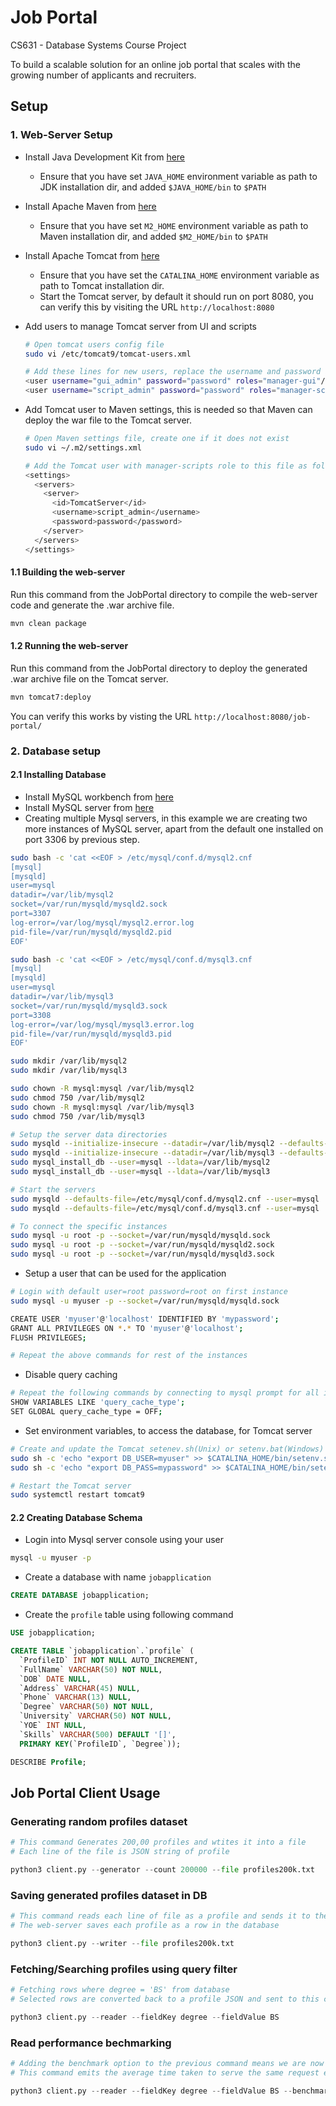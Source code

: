 # Job Portal
CS631 - Database Systems Course Project

To build a scalable solution for an online job portal that scales with the growing number of applicants and recruiters.


## Setup

### 1. Web-Server Setup

* Install Java Development Kit from [here](https://docs.oracle.com/en/java/javase/18/install/overview-jdk-installation.html)
  * Ensure that you have set `JAVA_HOME` environment variable as path to JDK installation dir, and added `$JAVA_HOME/bin` to `$PATH`

* Install Apache Maven from [here](https://maven.apache.org/install.html)
  * Ensure that you have set `M2_HOME` environment variable as path to Maven installation dir, and added `$M2_HOME/bin` to `$PATH`  

* Install Apache Tomcat from [here](https://tomcat.apache.org/tomcat-8.5-doc/setup.html)
  * Ensure that you have set the `CATALINA_HOME` environment variable as path to Tomcat installation dir.
  * Start the Tomcat server, by default it should run on port 8080, you can verify this by visiting the URL `http://localhost:8080`

* Add users to manage Tomcat server from UI and scripts
  ```sh
  # Open tomcat users config file
  sudo vi /etc/tomcat9/tomcat-users.xml
  
  # Add these lines for new users, replace the username and password as needed
  <user username="gui_admin" password="password" roles="manager-gui"/>
  <user username="script_admin" password="password" roles="manager-script"/>
  ```

* Add Tomcat user to Maven settings, this is needed so that Maven can deploy the war file to the Tomcat server.
  ```sh
  # Open Maven settings file, create one if it does not exist
  sudo vi ~/.m2/settings.xml
  
  # Add the Tomcat user with manager-scripts role to this file as follows
  <settings>
    <servers>
      <server>
        <id>TomcatServer</id>
        <username>script_admin</username>
        <password>password</password>
      </server>
    </servers>
  </settings>
  ```

#### 1.1 Building the web-server

Run this command from the JobPortal directory to compile the web-server code and generate the .war archive file.
```bash
mvn clean package
```
  
#### 1.2 Running the web-server
 
Run this command from the JobPortal directory to deploy the generated .war archive file on the Tomcat server.
```bash
mvn tomcat7:deploy
```

You can verify this works by visting the URL `http://localhost:8080/job-portal/`


### 2. Database setup

#### 2.1 Installing Database

* Install MySQL workbench from [here](https://dev.mysql.com/downloads/workbench/)
* Install MySQL server from [here](https://dev.mysql.com/downloads/mysql/)
* Creating multiple Mysql servers, in this example we are creating two more instances of MySQL server, apart from the default one installed on port 3306 by previous step.
```sh
sudo bash -c 'cat <<EOF > /etc/mysql/conf.d/mysql2.cnf
[mysql]
[mysqld]
user=mysql
datadir=/var/lib/mysql2
socket=/var/run/mysqld/mysqld2.sock
port=3307
log-error=/var/log/mysql/mysql2.error.log
pid-file=/var/run/mysqld/mysqld2.pid
EOF'

sudo bash -c 'cat <<EOF > /etc/mysql/conf.d/mysql3.cnf
[mysql]
[mysqld]
user=mysql
datadir=/var/lib/mysql3
socket=/var/run/mysqld/mysqld3.sock
port=3308
log-error=/var/log/mysql/mysql3.error.log
pid-file=/var/run/mysqld/mysqld3.pid
EOF'

sudo mkdir /var/lib/mysql2
sudo mkdir /var/lib/mysql3

sudo chown -R mysql:mysql /var/lib/mysql2
sudo chmod 750 /var/lib/mysql2
sudo chown -R mysql:mysql /var/lib/mysql3
sudo chmod 750 /var/lib/mysql3

# Setup the server data directories
sudo mysqld --initialize-insecure --datadir=/var/lib/mysql2 --defaults-file=/etc/mysql/conf.d/mysql2.cnf
sudo mysqld --initialize-insecure --datadir=/var/lib/mysql3 --defaults-file=/etc/mysql/conf.d/mysql3.cnf
sudo mysql_install_db --user=mysql --ldata=/var/lib/mysql2
sudo mysql_install_db --user=mysql --ldata=/var/lib/mysql3

# Start the servers
sudo mysqld --defaults-file=/etc/mysql/conf.d/mysql2.cnf --user=mysql
sudo mysqld --defaults-file=/etc/mysql/conf.d/mysql3.cnf --user=mysql

# To connect the specific instances
sudo mysql -u root -p --socket=/var/run/mysqld/mysqld.sock
sudo mysql -u root -p --socket=/var/run/mysqld/mysqld2.sock
sudo mysql -u root -p --socket=/var/run/mysqld/mysqld3.sock
```

* Setup a user that can be used for the application
```sh
# Login with default user=root password=root on first instance
sudo mysql -u myuser -p --socket=/var/run/mysqld/mysqld.sock

CREATE USER 'myuser'@'localhost' IDENTIFIED BY 'mypassword';
GRANT ALL PRIVILEGES ON *.* TO 'myuser'@'localhost';
FLUSH PRIVILEGES;

# Repeat the above commands for rest of the instances
```

* Disable query caching
```sh
# Repeat the following commands by connecting to mysql prompt for all instances
SHOW VARIABLES LIKE 'query_cache_type';
SET GLOBAL query_cache_type = OFF;
```

* Set environment variables, to access the database, for Tomcat server
```sh
# Create and update the Tomcat setenev.sh(Unix) or setenv.bat(Windows) script 
sudo sh -c 'echo "export DB_USER=myuser" >> $CATALINA_HOME/bin/setenv.sh'
sudo sh -c 'echo "export DB_PASS=mypassword" >> $CATALINA_HOME/bin/setenv.sh"' 

# Restart the Tomcat server
sudo systemctl restart tomcat9
  ```

#### 2.2 Creating Database Schema

* Login into Mysql server console using your user
```sh
mysql -u myuser -p
```

* Create a database with name `jobapplication`
```sql
CREATE DATABASE jobapplication;
```

* Create the `profile` table using following command
```sql
USE jobapplication;

CREATE TABLE `jobapplication`.`profile` (
  `ProfileID` INT NOT NULL AUTO_INCREMENT,
  `FullName` VARCHAR(50) NOT NULL,
  `DOB` DATE NULL,
  `Address` VARCHAR(45) NULL,
  `Phone` VARCHAR(13) NULL,
  `Degree` VARCHAR(50) NOT NULL,
  `University` VARCHAR(50) NOT NULL,
  `YOE` INT NULL,
  `Skills` VARCHAR(500) DEFAULT '[]',
  PRIMARY KEY(`ProfileID`, `Degree`));

DESCRIBE Profile;
```


## Job Portal Client Usage

### Generating random profiles dataset

```py
# This command Generates 200,00 profiles and wtites it into a file
# Each line of the file is JSON string of profile

python3 client.py --generator --count 200000 --file profiles200k.txt
```

### Saving generated profiles dataset in DB

```py
# This command reads each line of file as a profile and sends it to the web-server as a request to write
# The web-server saves each profile as a row in the database

python3 client.py --writer --file profiles200k.txt
```

### Fetching/Searching profiles using query filter 
```py
# Fetching rows where degree = 'BS' from database
# Selected rows are converted back to a profile JSON and sent to this client

python3 client.py --reader --fieldKey degree --fieldValue BS
```

### Read performance bechmarking

```py
# Adding the benchmark option to the previous command means we are now running the read request 20 times
# This command emits the average time taken to serve the same request end-to-end

python3 client.py --reader --fieldKey degree --fieldValue BS --benchmark 20
```
